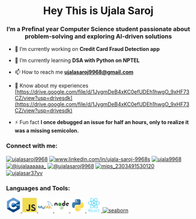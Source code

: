 <h1 align="center">Hey This is Ujala Saroj</h1>
<h3 align="center">I’m a Prefinal year  Computer Science student passionate about problem-solving and exploring AI-driven solutions</h3>

- 🔭 I’m currently working on **Credit Card Fraud Detection app**

- 🌱 I’m currently learning **DSA with Python on NPTEL**

- 📫 How to reach me **ujalasaroj9968@gmail.com**

- 📄 Know about my experiences [https://drive.google.com/file/d/1JygmDeB4xKC0efUDEh1hwgO_9xHF73CZ/view?usp=drivesdk](https://drive.google.com/file/d/1JygmDeB4xKC0efUDEh1hwgO_9xHF73CZ/view?usp=drivesdk)

- ⚡ Fun fact **I once debugged an issue for half an hours, only to realize it was a missing semicolon.**

<h3 align="left">Connect with me:</h3>
<p align="left">
<a href="https://twitter.com/ujalasaroj9968" target="blank"><img align="center" src="https://raw.githubusercontent.com/rahuldkjain/github-profile-readme-generator/master/src/images/icons/Social/twitter.svg" alt="ujalasaroj9968" height="30" width="40" /></a>
<a href="https://linkedin.com/in/www.linkedin.com/in/ujala-saroj-9968s" target="blank"><img align="center" src="https://raw.githubusercontent.com/rahuldkjain/github-profile-readme-generator/master/src/images/icons/Social/linked-in-alt.svg" alt="www.linkedin.com/in/ujala-saroj-9968s" height="30" width="40" /></a>
<a href="https://kaggle.com/ujala9968" target="blank"><img align="center" src="https://raw.githubusercontent.com/rahuldkjain/github-profile-readme-generator/master/src/images/icons/Social/kaggle.svg" alt="ujala9968" height="30" width="40" /></a>
<a href="https://instagram.com/@iujalaaaaaa_" target="blank"><img align="center" src="https://raw.githubusercontent.com/rahuldkjain/github-profile-readme-generator/master/src/images/icons/Social/instagram.svg" alt="@iujalaaaaaa_" height="30" width="40" /></a>
<a href="https://www.hackerrank.com/@ujalasaroj9968" target="blank"><img align="center" src="https://raw.githubusercontent.com/rahuldkjain/github-profile-readme-generator/master/src/images/icons/Social/hackerrank.svg" alt="@ujalasaroj9968" height="30" width="40" /></a>
<a href="https://www.leetcode.com/mips_2303491530120" target="blank"><img align="center" src="https://raw.githubusercontent.com/rahuldkjain/github-profile-readme-generator/master/src/images/icons/Social/leet-code.svg" alt="mips_2303491530120" height="30" width="40" /></a>
<a href="https://auth.geeksforgeeks.org/user/ujalasar37yv" target="blank"><img align="center" src="https://raw.githubusercontent.com/rahuldkjain/github-profile-readme-generator/master/src/images/icons/Social/geeks-for-geeks.svg" alt="ujalasar37yv" height="30" width="40" /></a>
</p>

<h3 align="left">Languages and Tools:</h3>
<p align="left"> <a href="https://www.w3schools.com/cpp/" target="_blank" rel="noreferrer"> <img src="https://raw.githubusercontent.com/devicons/devicon/master/icons/cplusplus/cplusplus-original.svg" alt="cplusplus" width="40" height="40"/> </a> <a href="https://developer.mozilla.org/en-US/docs/Web/JavaScript" target="_blank" rel="noreferrer"> <img src="https://raw.githubusercontent.com/devicons/devicon/master/icons/javascript/javascript-original.svg" alt="javascript" width="40" height="40"/> </a> <a href="https://www.mysql.com/" target="_blank" rel="noreferrer"> <img src="https://raw.githubusercontent.com/devicons/devicon/master/icons/mysql/mysql-original-wordmark.svg" alt="mysql" width="40" height="40"/> </a> <a href="https://nodejs.org" target="_blank" rel="noreferrer"> <img src="https://raw.githubusercontent.com/devicons/devicon/master/icons/nodejs/nodejs-original-wordmark.svg" alt="nodejs" width="40" height="40"/> </a> <a href="https://www.python.org" target="_blank" rel="noreferrer"> <img src="https://raw.githubusercontent.com/devicons/devicon/master/icons/python/python-original.svg" alt="python" width="40" height="40"/> </a> <a href="https://reactjs.org/" target="_blank" rel="noreferrer"> <img src="https://raw.githubusercontent.com/devicons/devicon/master/icons/react/react-original-wordmark.svg" alt="react" width="40" height="40"/> </a> <a href="https://seaborn.pydata.org/" target="_blank" rel="noreferrer"> <img src="https://seaborn.pydata.org/_images/logo-mark-lightbg.svg" alt="seaborn" width="40" height="40"/> </a> </p>

